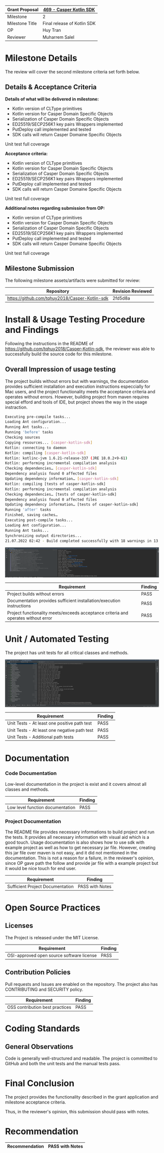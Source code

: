 Grant Proposal | [469 - Casper Kotlin SDK](https://portal.devxdao.com/public-proposals/469)
------------ | -------------
Milestone | 2
Milestone Title | Final release of Kotlin SDK
OP | Huy Tran
Reviewer | Muharrem Salel

# Milestone Details
The review will cover the second milestone criteria set forth below.

## Details & Acceptance Criteria

**Details of what will be delivered in milestone:**

- Kotlin version of CLType primitives
- Kotlin version for Casper Domain Specific Objects 
- Serialization of Casper Domain Specific Objects 
- ED25519/SECP256K1 key pairs Wrappers implemented
- PutDeploy call implemented and tested
- SDK calls will return Casper Domaine Specific Objects

 Unit test full coverage

 **Acceptance criteria:**

 - Kotlin version of CLType primitives 
 - Kotlin version for Casper Domain Specific Objects 
 - Serialization of Casper Domain Specific Objects 
 - ED25519/SECP256K1 key pairs Wrappers implemented 
 - PutDeploy call implemented and tested 
 - SDK calls will return Casper Domaine Specific Objects 
 
 Unit test full coverage

 **Additional notes regarding submission from OP:**

  - Kotlin version of CLType primitives 
 - Kotlin version for Casper Domain Specific Objects 
 - Serialization of Casper Domain Specific Objects 
 - ED25519/SECP256K1 key pairs Wrappers implemented 
 - PutDeploy call implemented and tested 
 - SDK calls will return Casper Domaine Specific Objects 
 
 Unit test full coverage

 ## Milestone Submission

The following milestone assets/artifacts were submitted for review:

Repository | Revision Reviewed
------------ | -------------
https://github.com/tqhuy2018/Casper-Kotlin-sdk | 2fd5d8a

# Install & Usage Testing Procedure and Findings

Following the instructions in the README of https://github.com/tqhuy2018/Casper-Kotlin-sdk, the reviewer was
able to successfully build the source code for this milestone. 

## Overall Impression of usage testing

The project builds without errors but with warnings, the documentation provides sufficient installation  and execution instructions especcially for Mac users, and the project functionality meets the acceptance criteria and operates without errors. However, building project from maven requires special efford and tools of IDE, but project shows the way in the usage instraction. 

``` sh
Executing pre-compile tasks...
Loading Ant configuration...
Running Ant tasks...
Running 'before' tasks
Checking sources
Copying resources... [casper-kotlin-sdk]
Kotlin: connecting to daemon
Kotlin: compiling [casper-kotlin-sdk]
Kotlin: kotlinc-jvm 1.6.21-release-337 (JRE 18.0.2+9-61)
Kotlin: performing incremental compilation analysis
Checking dependencies… [casper-kotlin-sdk]
Dependency analysis found 0 affected files
Updating dependency information… [casper-kotlin-sdk]
Kotlin: compiling [tests of casper-kotlin-sdk]
Kotlin: performing incremental compilation analysis
Checking dependencies… [tests of casper-kotlin-sdk]
Dependency analysis found 0 affected files
Updating dependency information… [tests of casper-kotlin-sdk]
Running 'after' tasks
Finished, saving caches…
Executing post-compile tasks...
Loading Ant configuration...
Running Ant tasks...
Synchronizing output directories...
21.07.2022 02:42 - Build completed successfully with 18 warnings in 13 sec, 930 ms

```
![Build](./assets/build.png)

Requirement | Finding
------------ | -------------
Project builds without errors | PASS
Documentation provides sufficient installation/execution instructions | PASS 
Project functionality meets/exceeds acceptance criteria and operates without error | PASS


# Unit / Automated Testing

The project has unit tests for all critical classes and methods.

![Tests](./assets/tests.png)

Requirement | Finding
------------ | -------------
Unit Tests - At least one positive path test | PASS
Unit Tests - At least one negative path test | PASS 
Unit Tests - Additional path tests | PASS

# Documentation

### Code Documentation

Low-level documentation in the project is exist and it covers almost all classes and methods. 

Requirement | Finding
------------ | -------------
Low level function documentation | PASS 

### Project Documentation

The README file provides necessary informations to build project and run the tests. It provides all necessary information with visual aid which is a good touch. Usage documentation is also shows how to use sdk with example project as well as how to get necessary jar file. However, creating this jar file over maven is not easy, and it did not mentioned in the documentation. This is not a reason for a failure, in the reviewer's opinion, since OP gave path the follow and provide jar file with a example project but it would be nice touch for end user.

Requirement | Finding
------------ | -------------
Sufficient Project Documentation | PASS with Notes 

# Open Source Practices

## Licenses

The Project is released under the MIT License.

Requirement | Finding
------------ | -------------
OSI-approved open source software license | PASS

## Contribution Policies

Pull requests and Issues are enabled on the repository. The project also has CONTRIBUTING and SECURITY policy.

Requirement | Finding
------------ | -------------
OSS contribution best practices | PASS

# Coding Standards

## General Observations

Code is generally well-structured and readable. The project is committed to GitHub and both the unit tests and the manual tests pass.

# Final Conclusion

The project provides the functionality described in the grant application and milestone acceptance criteria.

Thus, in the reviewer's opinion, this submission should pass with notes.

# Recommendation

Recommendation | PASS with Notes
------------ | -------------
